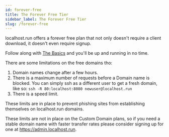 ```yaml
---
id: forever-free
title: The Forever Free Tier
sidebar_label: The Forever Free Tier
slug: /forever-free
---
```


localhost.run offers a forever free plan that not only doesn't require a client download, it doesn't even require signup.

Follow along with [The Basics](the-basics.md) and you'll be up and running in no time.

There are some limitations on the free domains tho:

1. Domain names change after a few hours.
1. There is a maximum number of requests before a Domain name is blocked. You can simply ssh as a different user to get a fresh domain, like so: `ssh -R 80:localhost:8080 newuser@localhost.run`
1. There is a speed limit.

These limits are in place to prevent phishing sites from establishing themselves on localhost.run domains.

These limits are not in place on the Custom Domain plans, so if you need a stable domain name with faster transfer rates please consider signing up for one at https://admin.localhost.run.
